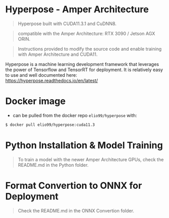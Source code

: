 # Hyperpose - Amper Architecture
> Hyperpose built with CUDA11.3.1 and CuDNN8.
 
> compatible with the Amper Architecture: RTX 3090 / Jetson AGX ORIN.
 
> Instructions provided to modify the source code and enable training with Amper Architecture and CUDA11.

Hyperpose is a machine learning development framework that leverages the power of Tensorflow and TensorRT for deployment.
It is relatively easy to use and well documented here:  https://hyperpose.readthedocs.io/en/latest/ 



# Docker image 
- can be pulled from the docker repo `elio99/hyperpose` with:
```bash
$ docker pull elio99/hyperpose:cuda11.3
```

# Python Installation & Model Training

> To train a model with the newer Amper Architecture GPUs, check the README.md in the Python folder.

# Format Convertion to ONNX for Deployment

> Check the README.md in the ONNX Convertion folder.
